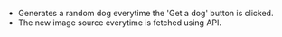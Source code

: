 <body>
  <ul>
<li>Generates a random dog everytime the 'Get a dog' button is clicked.</li>
<li>The new image source everytime is fetched using API.</li>
<ul>
  </body>
